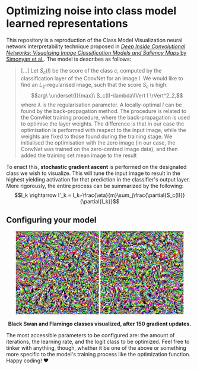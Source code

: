 # Optimizing noise into class model learned representations

This repository is a reproduction of the Class Model Visualization neural network interpretability technique proposed in [*Deep Inside Convolutional Networks: Visualising Image Classification Models and Saliency Maps* by Simonyan et al.](https://arxiv.org/abs/1312.6034). The model is describes as follows:
> [...] Let $S_c(I)$ be the score of the class $c$, computed by the classification layer of the ConvNet for an image $I$. We would like to find an $L_2$-regularised image, such that the score $S_c$ is high: $$arg\ \underset{I}{max}\ S_c(I)-\lambda\lVert I \rVert^2_2,$$where $\lambda$ is the regularisation parameter. A locally-optimal $I$ can be found by the back-propagation method. The procedure is related to the ConvNet training procedure, where the back-propagation is used to optimise the layer weights. The difference is that in our case the optimisation is performed with respect to the input image, while the weights are fixed to those found during the training stage. We initialised the optimisation with the zero image (in our case, the ConvNet was trained on the zero-centred image data), and then added the training set mean image to the result

To enact this, **stochastic gradient ascent** is performed on the designated class we wish to visualize. This will tune the input image to result in the highest yielding activation for that prediction in the classifier's output layer. More rigorously, the entire process can be summarized by the following: $$I_k \rightarrow I'_k = I_k+\frac{\eta}{m}\sum_j\frac{\partial{S_c(I)}}{\partial{I_k}}$$

## Configuring your model
<p align="center">
    <img src="results/black_swan.jpeg"/>
    <img src="results/flamingo.jpeg"/>
    <br />
    <figcaption align = "center"><b>Black Swan and Flamingo classes visualized, after 150 gradient updates.</b></figcaption>
</p>

The most accessible parameters to be configured are: the amount of iterations, the learning rate, and the logit class to be optimized. Feel free to tinker with anything, though, whether it be one of the above or something more specific to the model's training process like the optimization function. Happy coding! ❤️
